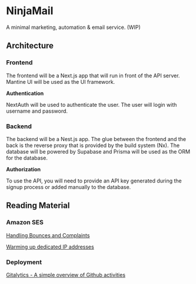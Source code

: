 # NinjaMail

A minimal marketing, automation & email service. (WIP)


## Architecture

### Frontend

The frontend will be a Next.js app that will run in front of the API server. Mantine UI will be used as the UI framework.

**Authentication**

NextAuth will be used to authenticate the user. The user will login with username and password.


### Backend

The backend will be a Nest.js app. The glue between the frontend and the back is the reverse proxy that is provided by the build system (Nx). The database will be powered by Supabase and Prisma will be used as the ORM for the database.

**Authorization**

To use the API, you will need to provide an API key generated during the signup process or added manually to the database.

## Reading Material

### Amazon SES

[Handling Bounces and Complaints](https://aws.amazon.com/blogs/messaging-and-targeting/handling-bounces-and-complaints/?pg=ln&p=ses&sec=bl)

[Warming up dedicated IP addresses](https://docs.aws.amazon.com/ses/latest/dg/dedicated-ip-warming.html)

### Deployment

[Gitalytics - A simple overview of Github activities](https://dev.to/shhdharmen/gitalytics-a-simple-overview-of-github-activities-ohd)